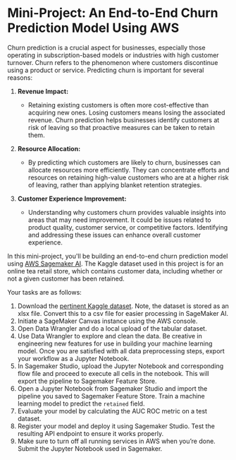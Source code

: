 # Mini-Project: An End-to-End Churn Prediction Model Using AWS

Churn prediction is a crucial aspect for businesses, especially those operating in subscription-based models or industries with high customer turnover. Churn refers to the phenomenon where customers discontinue using a product or service. Predicting churn is important for several reasons:

1. **Revenue Impact:**
   - Retaining existing customers is often more cost-effective than acquiring new ones. Losing customers means losing the associated revenue. Churn prediction helps businesses identify customers at risk of leaving so that proactive measures can be taken to retain them.

2. **Resource Allocation:**
   - By predicting which customers are likely to churn, businesses can allocate resources more efficiently. They can concentrate efforts and resources on retaining high-value customers who are at a higher risk of leaving, rather than applying blanket retention strategies.

3. **Customer Experience Improvement:**
   - Understanding why customers churn provides valuable insights into areas that may need improvement. It could be issues related to product quality, customer service, or competitive factors. Identifying and addressing these issues can enhance overall customer experience.

In this mini-project, you'll be building an end-to-end churn prediction model using [AWS Sagemaker AI](https://aws.amazon.com/sagemaker-ai). The Kaggle dataset used in this project is for an online tea retail store, which contains customer data, including whether or not a given customer has been retained.

Your tasks are as follows:

1. Download the [pertinent Kaggle dataset](https://www.kaggle.com/datasets/uttamp/store-data). Note, the dataset is stored as an xlsx file. Convert this to a csv file for easier processing in SageMaker AI. 
2. Initiate a SageMaker Canvas instance using the AWS console. 
3. Open Data Wrangler and do a local upload of the tabular dataset.  
4. Use Data Wrangler to explore and clean the data. Be creative in engineering new features for use in building your machine learning model. Once you are satisfied with all data preprocessing steps, export your workflow as a Jupyter Notebook.  
5. In Sagemaker Studio, upload the Jupyter Notebook and corresponding flow file and proceed to execute all cells in the notebook. This will export the pipeline to Sagemaker Feature Store.
6. Open a Jupyter Notebook from Sagemaker Studio and import the pipeline you saved to Sagemaker Feature Store. Train a machine learning model to predict the `retained` field.
7. Evaluate your model by calculating the AUC ROC metric on a test dataset. 
8. Register your model and deploy it using Sagemaker Studio. Test the resulting API endpoint to ensure it works properly. 
9. Make sure to turn off all running services in AWS when you’re done. Submit the Jupyter Notebook used in Sagemaker.
